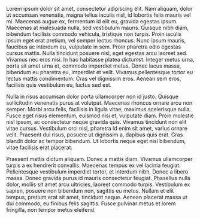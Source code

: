 Lorem ipsum dolor sit amet, consectetur adipiscing elit. Nam aliquam, dolor ut
accumsan venenatis, magna tellus iaculis nisl, id lobortis felis mauris vel mi.
Maecenas augue ex, fermentum id elit eu, gravida egestas ipsum. Maecenas at
malesuada nulla, sed vestibulum mauris. Quisque nibh diam, bibendum facilisis
commodo vehicula, tristique non turpis. Proin iaculis ipsum eget erat pretium,
vel semper lectus rhoncus. Nunc ipsum mauris, faucibus ac interdum eu, vulputate
in sem. Proin pharetra odio egestas cursus mattis. Nulla tincidunt posuere nisl,
eget egestas arcu laoreet sed. Vivamus nec eros nisi. In hac habitasse platea
dictumst. Integer metus urna, porta sit amet urna et, commodo imperdiet metus.
Donec lacus massa, bibendum eu pharetra eu, imperdiet et velit. Vivamus
pellentesque tortor eu lectus mattis condimentum. Cras vel dignissim eros.
Aenean sem eros, facilisis quis vestibulum eu, luctus sed est.

Nulla in risus accumsan dolor porta ullamcorper non id justo. Quisque
sollicitudin venenatis purus at volutpat. Maecenas rhoncus ornare arcu non
semper. Morbi arcu felis, facilisis in ligula vitae, maximus scelerisque nulla.
Fusce eget risus elementum, euismod nisi et, vulputate diam. Proin molestie nisl
ipsum, ac consectetur neque gravida quis. Vivamus tincidunt non elit vitae
cursus. Vestibulum orci nisi, pharetra id enim sit amet, varius ornare velit.
Praesent dui risus, posuere ut dignissim a, dapibus quis erat. Cras blandit
dolor ac tempor bibendum. Ut lobortis neque eget nisl bibendum, vitae facilisis
erat placerat.

Praesent mattis dictum aliquam. Donec a mattis diam. Vivamus ullamcorper turpis
a ex hendrerit convallis. Maecenas tempus ex vel lacinia feugiat. Pellentesque
vestibulum imperdiet tortor, et interdum nibh. Donec a libero massa. Donec
gravida purus id mauris consectetur feugiat. Phasellus nulla dolor, mollis sit
amet arcu ultricies, laoreet commodo turpis. Vestibulum ex sapien, posuere non
bibendum non, sagittis eu metus. Nullam et elit tempus, pretium erat sit amet,
tincidunt neque. Aenean placerat massa ut dui commodo, eu finibus felis
sagittis. Fusce pulvinar metus et lorem fringilla, non tempor metus eleifend.
